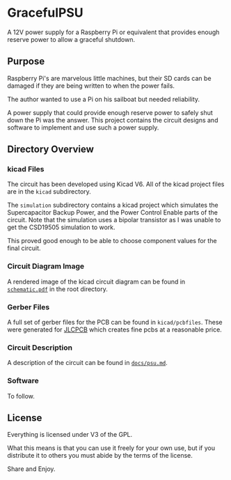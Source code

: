 # GracefulPSU

A 12V power supply for a Raspberry Pi or equivalent that provides
enough reserve power to allow a graceful shutdown.

## Purpose

Raspberry Pi's are marvelous little machines, but their SD cards can
be damaged if they are being written to when the power fails.

The author wanted to use a Pi on his sailboat but needed reliability.

A power supply that could provide enough reserve power to safely shut
down the Pi was the answer.  This project contains the circuit designs
and software to implement and use such a power supply.

## Directory Overview

### kicad Files

The circuit has been developed using Kicad V6.  All of the kicad
project files are in the `kicad` subdirectory.

The `simulation` subdirectory contains a kicad project which simulates
the Supercapacitor Backup Power, and the Power Control Enable parts of
the circuit.  Note that the simulation uses a bipolar transistor as I
was unable to get the CSD19505 simulation to work.

This proved good enough to be able to choose component values for the
final circuit.

### Circuit Diagram Image

A rendered image of the kicad circuit diagram can be found in
[`schematic.pdf`](../schematic.pdf) in the root directory.

### Gerber Files

A full set of gerber files for the PCB can be found in
`kicad/pcbfiles`.  These were generated for
[JLCPCB](https://jlcpcb.com) which creates fine pcbs at a reasonable
price.

### Circuit Description

A description of the circuit can be found in
[`docs/psu.md`](./psu.md).

### Software

To follow.

## License

Everything is licensed under V3 of the GPL.

What this means is that you can use it freely for your own use, but if
you distribute it to others you must abide by the terms of the
license.

Share and Enjoy.




